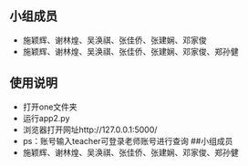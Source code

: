 
## 小组成员
- 施颖辉、谢林煌、吴涣祺、张佳侨、张建娴、邓家俊
- 施颖辉、谢林煌、吴涣祺、张佳侨、张建娴、邓家俊、郑孙健

## 使用说明
- 打开one文件夹  
- 运行app2.py  
- 浏览器打开网址http://127.0.0.1:5000/  
- ps：账号输入teacher可登录老师账号进行查询
##小组成员
- 施颖辉、谢林煌、吴涣祺、张佳侨、张建娴、邓家俊、郑孙健


